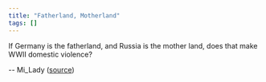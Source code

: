 ```yaml
---
title: "Fatherland, Motherland"
tags: []
---
```


If Germany is the fatherland, and Russia is the mother land, does that make WWII domestic violence?

-- Mi_Lady ([source][source])

[source]: http://www.reddit.com/r/Showerthoughts/comments/2m2lk3/if_germany_is_the_fatherland_and_russia_is_the/
